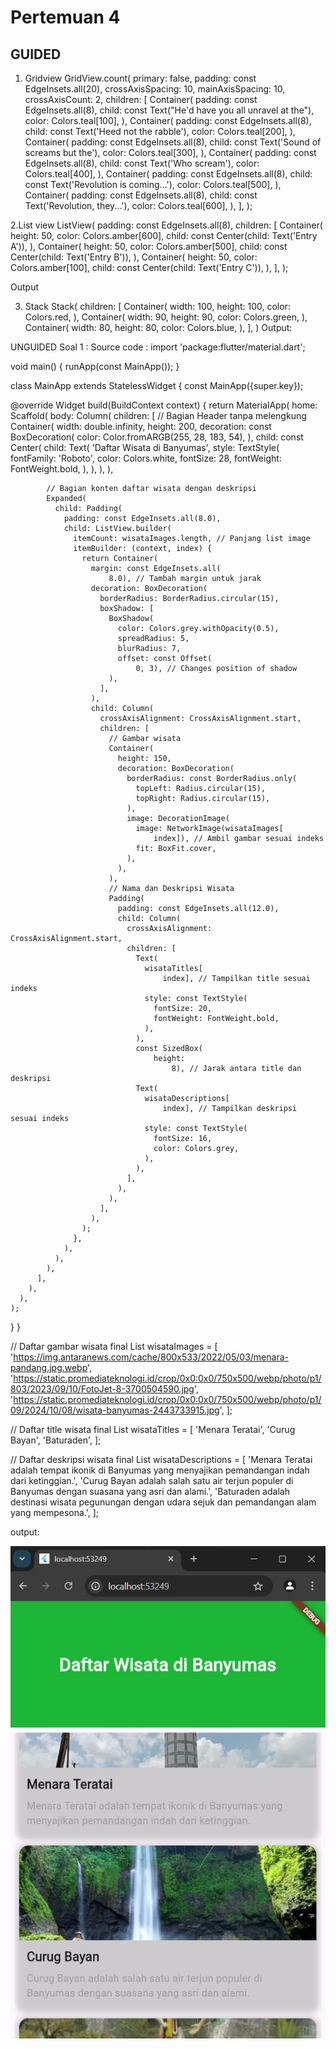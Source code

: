 # Pertemuan 4
## GUIDED

1. Gridview
GridView.count(
  primary: false,
  padding: const EdgeInsets.all(20),
  crossAxisSpacing: 10,
  mainAxisSpacing: 10,
  crossAxisCount: 2,
  children: <Widget>[
    Container(
      padding: const EdgeInsets.all(8),
      child: const Text("He'd have you all unravel at the"),
      color: Colors.teal[100],
    ),
    Container(
      padding: const EdgeInsets.all(8),
      child: const Text('Heed not the rabble'),
      color: Colors.teal[200],
    ),
    Container(
      padding: const EdgeInsets.all(8),
      child: const Text('Sound of screams but the'),
      color: Colors.teal[300],
    ),
    Container(
      padding: const EdgeInsets.all(8),
      child: const Text('Who scream'),
      color: Colors.teal[400],
    ),
    Container(
      padding: const EdgeInsets.all(8),
      child: const Text('Revolution is coming...'),
      color: Colors.teal[500],
    ),
    Container(
      padding: const EdgeInsets.all(8),
      child: const Text('Revolution, they...'),
      color: Colors.teal[600],
    ),
  ],
);

2.List view
ListView(
  padding: const EdgeInsets.all(8),
  children: <Widget>[
    Container(
      height: 50,
      color: Colors.amber[600],
      child: const Center(child: Text('Entry A')),
    ),
    Container(
      height: 50,
      color: Colors.amber[500],
      child: const Center(child: Text('Entry B')),
    ),
    Container(
      height: 50,
      color: Colors.amber[100],
      child: const Center(child: Text('Entry C')),
    ),
  ],
);

Output

3. Stack
Stack(
    children: <Widget>[
        Container(
            width: 100,
            height: 100,
            color: Colors.red,
        ),
        Container(
            width: 90,
            height: 90,
            color: Colors.green,
        ),
        Container(
            width: 80,
            height: 80,
            color: Colors.blue,
        ),
    ],
)
Output:

UNGUIDED
Soal 1 :
Source code :
import 'package:flutter/material.dart';

void main() {
  runApp(const MainApp());
}

class MainApp extends StatelessWidget {
  const MainApp({super.key});

  @override
  Widget build(BuildContext context) {
    return MaterialApp(
      home: Scaffold(
        body: Column(
          children: [
            // Bagian Header tanpa melengkung
            Container(
              width: double.infinity,
              height: 200,
              decoration: const BoxDecoration(
                color: Color.fromARGB(255, 28, 183, 54),
              ),
              child: const Center(
                child: Text(
                  'Daftar Wisata di Banyumas',
                  style: TextStyle(
                    fontFamily: 'Roboto',
                    color: Colors.white,
                    fontSize: 28,
                    fontWeight: FontWeight.bold,
                  ),
                ),
              ),
            ),

            // Bagian konten daftar wisata dengan deskripsi
            Expanded(
              child: Padding(
                padding: const EdgeInsets.all(8.0),
                child: ListView.builder(
                  itemCount: wisataImages.length, // Panjang list image
                  itemBuilder: (context, index) {
                    return Container(
                      margin: const EdgeInsets.all(
                          8.0), // Tambah margin untuk jarak
                      decoration: BoxDecoration(
                        borderRadius: BorderRadius.circular(15),
                        boxShadow: [
                          BoxShadow(
                            color: Colors.grey.withOpacity(0.5),
                            spreadRadius: 5,
                            blurRadius: 7,
                            offset: const Offset(
                                0, 3), // Changes position of shadow
                          ),
                        ],
                      ),
                      child: Column(
                        crossAxisAlignment: CrossAxisAlignment.start,
                        children: [
                          // Gambar wisata
                          Container(
                            height: 150,
                            decoration: BoxDecoration(
                              borderRadius: const BorderRadius.only(
                                topLeft: Radius.circular(15),
                                topRight: Radius.circular(15),
                              ),
                              image: DecorationImage(
                                image: NetworkImage(wisataImages[
                                    index]), // Ambil gambar sesuai indeks
                                fit: BoxFit.cover,
                              ),
                            ),
                          ),
                          // Nama dan Deskripsi Wisata
                          Padding(
                            padding: const EdgeInsets.all(12.0),
                            child: Column(
                              crossAxisAlignment: CrossAxisAlignment.start,
                              children: [
                                Text(
                                  wisataTitles[
                                      index], // Tampilkan title sesuai indeks
                                  style: const TextStyle(
                                    fontSize: 20,
                                    fontWeight: FontWeight.bold,
                                  ),
                                ),
                                const SizedBox(
                                    height:
                                        8), // Jarak antara title dan deskripsi
                                Text(
                                  wisataDescriptions[
                                      index], // Tampilkan deskripsi sesuai indeks
                                  style: const TextStyle(
                                    fontSize: 16,
                                    color: Colors.grey,
                                  ),
                                ),
                              ],
                            ),
                          ),
                        ],
                      ),
                    );
                  },
                ),
              ),
            ),
          ],
        ),
      ),
    );
  }
}

// Daftar gambar wisata
final List<String> wisataImages = [
  'https://img.antaranews.com/cache/800x533/2022/05/03/menara-pandang.jpg.webp',
  'https://static.promediateknologi.id/crop/0x0:0x0/750x500/webp/photo/p1/803/2023/09/10/FotoJet-8-3700504590.jpg',
  'https://static.promediateknologi.id/crop/0x0:0x0/750x500/webp/photo/p1/09/2024/10/08/wisata-banyumas-2443733915.jpg',
];

// Daftar title wisata
final List<String> wisataTitles = [
  'Menara Teratai',
  'Curug Bayan',
  'Baturaden',
];

// Daftar deskripsi wisata
final List<String> wisataDescriptions = [
  'Menara Teratai adalah tempat ikonik di Banyumas yang menyajikan pemandangan indah dari ketinggian.',
  'Curug Bayan adalah salah satu air terjun populer di Banyumas dengan suasana yang asri dan alami.',
  'Baturaden adalah destinasi wisata pegunungan dengan udara sejuk dan pemandangan alam yang mempesona.',
];

output:

![App Screenshot](./UNGUIDED/Hasil_Bukti_Run.jpg)

